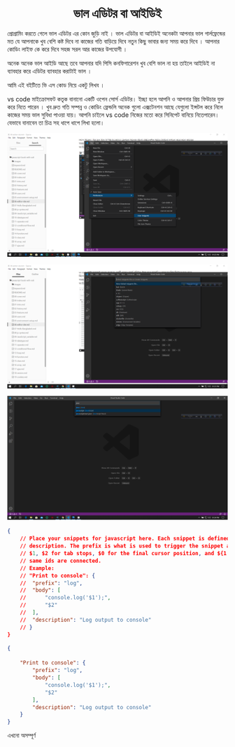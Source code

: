 <h1 align="center">ভাল এডিটর বা আইডিই</h1>
প্রোগ্রামিং করতে গেলে ভাল এডিটর এর কোন জুড়ি নাই । ভাল এডিটর বা আইডিই অনেকটা আপনার ভাল গার্লফ্রেন্ডের মত যে আপনাকে খুব বেশি কষ্ট দিবে না কাজের গতি বাড়িয়ে দিবে নতুন কিছু ভাবার জন্য সময় করে দিবে । আপনার কোডিং লাইফ কে করে দিবে সহজ সরল আর কাজের উপযোগী । 

অনেক অনেক ভাল আইডি আছে তবে আপনার যদি পিসি কনফিগারেশন খুব বেশি ভাল না হয় তাইলে আইডিই না ব্যাবহার করে এডিটর ব্যাবহার করাটাই ভাল । 

আমি এই বইটিতে ভি এস কোড নিয়ে একটু লিখব ।

vs code মাইক্রোসফট কতৃক বানানো একটি ওপেন সোর্স এডিটর। ইচ্ছা হলে আপনি ও আপনার প্রিয় ফিউচার যুক্ত করে নিতে পারেন । খুব দ্রুত গতি সম্পন্ন ও কোডিং ফ্রেন্ডলি অনেক গুলো এক্সটেনশন আছে যেগুলো ইন্সটল করে নিলে কাজের সময় ভাল সুবিধা পাওয়া যায়।  আপনি চাইলে vs code নিজের মতো করে সিনিপেট বানিয়ে নিতেপারেন। যেভাবে বানাবেন তা চিত্র সহ ধাপে ধাপে লিখা হলো। 

![vs-1](images/vs-1.png)





![image-20200518133147603](images/vs-2.png)



![images](images/vs-3.png)





```json
{
	// Place your snippets for javascript here. Each snippet is defined under a snippet name and has a prefix, body and 
	// description. The prefix is what is used to trigger the snippet and the body will be expanded and inserted. Possible variables are:
	// $1, $2 for tab stops, $0 for the final cursor position, and ${1:label}, ${2:another} for placeholders. Placeholders with the 
	// same ids are connected.
	// Example:
	// "Print to console": {
	// 	"prefix": "log",
	// 	"body": [
	// 		"console.log('$1');",
	// 		"$2"
	// 	],
	// 	"description": "Log output to console"
	// }
}
```





```json
{
	
	"Print to console": {
		"prefix": "log",
		"body": [
			"console.log('$1');",
			"$2"
		],
		"description": "Log output to console"
	}
}
```





এখনো অসম্পূর্ণ  